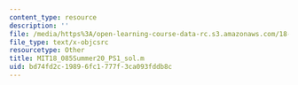 ```yaml
---
content_type: resource
description: ''
file: /media/https%3A/open-learning-course-data-rc.s3.amazonaws.com/18-085-computational-science-and-engineering-i-summer-2020/bd74fd2c19896fc1777f3ca093fddb8c_MIT18_085Summer20_PS1_sol.m
file_type: text/x-objcsrc
resourcetype: Other
title: MIT18_085Summer20_PS1_sol.m
uid: bd74fd2c-1989-6fc1-777f-3ca093fddb8c
---
```

